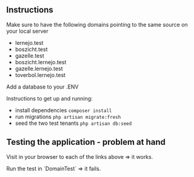 
## Instructions

Make sure to have the following domains pointing to the same source on your local server
- lernejo.test
- boszicht.test
- gazelle.test
- boszicht.lernejo.test
- gazelle.lernejo.test
- toverbol.lernejo.test

Add a database to your .ENV 

Instructions to get up and running:
- install dependencies `composer install`
- run migrations `php artisan migrate:fresh`
- seed the two test tenants `php artisan db:seed`

## Testing the application - problem at hand
Visit in your browser to each of the links above => it works.

Run the test in ´DomainTest´ => it fails.

